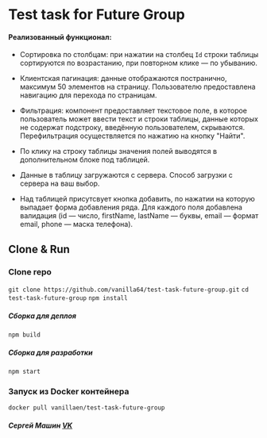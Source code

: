 # Test task for Future Group

#### Реализованный функционал:

* Сортировка по столбцам: при нажатии на столбец `Id` 
  строки таблицы сортируются по возрастанию, 
  при повторном клике — по убыванию. 
  
* Клиентская пагинация: данные отображаются постранично, 
  максимум 50 элементов на страницу. 
  Пользователю предоставлена навигацию для перехода по страницам.
  
* Фильтрация: компонент предоставляет текстовое поле, 
  в которое пользователь может ввести текст и строки таблицы, 
  данные которых не содержат подстроку, введённую пользователем, скрываются. 
  Перефильтрация осуществляется по нажатию на кнопку "Найти".
  
* По клику на строку таблицы значения полей выводятся в дополнительном блоке под таблицей.
  
* Данные в таблицу загружаются с сервера. Способ загрузки с сервера на ваш выбор.
  
* Над таблицей присутсвует кнопка добавить, 
  по нажатии на которую выпадает форма добавления ряда. 
  Для каждого поля добавлена валидация (id — число, firstName, lastName — буквы, email — формат email, phone — маска телефона).
  
## Clone & Run

### Clone repo
`git clone https://github.com/vanilla64/test-task-future-group.git`
`cd test-task-future-group`
`npm install`
##### Сборка для деплоя
`npm build`
##### Сборка для разработки
`npm start`

### Запуск из Docker контейнера
`docker pull vanillaen/test-task-future-group`

##### Сергей Машин [VK](https://vk.com/vanilla64)

